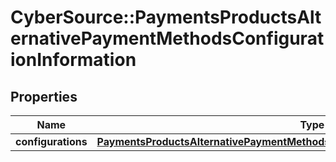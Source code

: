 # CyberSource::PaymentsProductsAlternativePaymentMethodsConfigurationInformation

## Properties
Name | Type | Description | Notes
------------ | ------------- | ------------- | -------------
**configurations** | [**PaymentsProductsAlternativePaymentMethodsConfigurationInformationConfigurations**](PaymentsProductsAlternativePaymentMethodsConfigurationInformationConfigurations.md) |  | [optional] 


